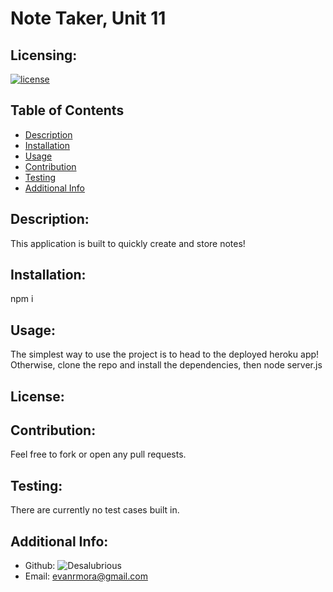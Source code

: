 # Note Taker, Unit 11
## Licensing:
[![license](https://img.shields.io/badge/license--blue)](https://shields.io)

## Table of Contents 
- [Description](#description)
- [Installation](#installation)
- [Usage](#usage)
- [Contribution](#contribution)
- [Testing](#testing)
- [Additional Info](#additional-info)

## Description:
This application is built to quickly create and store notes!

## Installation:
npm i

## Usage:
The simplest way to use the project is to head to the deployed heroku app! Otherwise, clone the repo and install the dependencies, then node server.js

## License:


## Contribution:
Feel free to fork or open any pull requests.

## Testing:
There are currently no test cases built in.

## Additional Info:
- Github: ![Desalubrious](https://github.com/Desalubrious)
- Email: evanrmora@gmail.com 